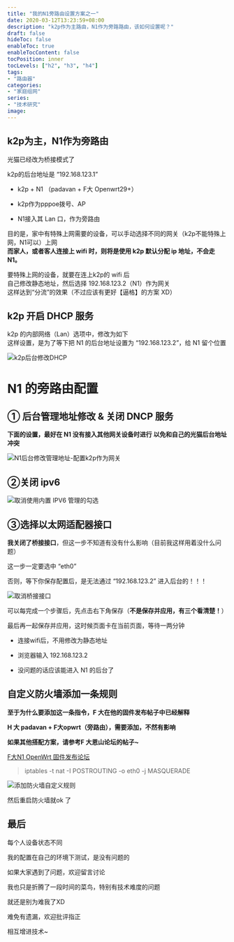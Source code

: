 ```yaml
---
title: "我的N1旁路由设置方案之一"
date: 2020-03-12T13:23:59+08:00
description: "k2p作为主路由，N1作为旁路路由，该如何设置呢？"
draft: false
hideToc: false
enableToc: true
enableTocContent: false
tocPosition: inner
tocLevels: ["h2", "h3", "h4"]
tags:
- "路由器"
categories:
- "家庭组网"
series:
- "技术研究"
image: 
---
```


## k2p为主，N1作为旁路由
光猫已经改为桥接模式了

k2p的后台地址是 “192.168.123.1”

- k2p + N1 （padavan + F大 Openwrt29+）

- k2p作为pppoe拨号、AP

- N1接入其 Lan 口，作为旁路由

目的是，家中有特殊上网需要的设备，可以手动选择不同的网关（k2p不能特殊上网，N1可以）上网<br>
**而家人，或者客人连接上 wifi 时，则将是使用 k2p 默认分配 ip 地址，不会走 N1。**<br>

要特殊上网的设备，就要在连上k2p的 wifi 后<br>
自己修改静态地址，然后选择 192.168.123.2（N1）作为网关<br>
这样达到“分流”的效果（不过应该有更好【逼格】的方案 XD）

## k2p 开启 DHCP 服务
k2p 的内部网络（Lan）选项中，修改为如下<br>
这样设置，是为了等下把 N1 的后台地址设置为 “192.168.123.2”，给 N1 留个位置

![k2p后台修改DHCP](https://ae01.alicdn.com/kf/U122efd00562647dfb120f5591902d50dY.jpg)


# N1 的旁路由配置

## ① 后台管理地址修改 & 关闭 DNCP 服务
**下面的设置，最好在 N1 没有接入其他网关设备时进行
以免和自己的光猫后台地址冲突**

![N1后台修改管理地址-配置k2p作为网关](https://ae01.alicdn.com/kf/Ua3cc0e08d3e749829ee87a42ba952b47X.jpg)


## ②关闭 ipv6

![取消使用内置 IPV6 管理的勾选](https://ae01.alicdn.com/kf/U6aec0803e5064ffeb4f9f6dc7cc537133.jpg)

## ③选择以太网适配器接口

**我关闭了桥接接口**，但这一步不知道有没有什么影响（目前我这样用着没什么问题）

这一步一定要选中 “eth0”

否则，等下你保存配置后，是无法通过 “192.168.123.2” 进入后台的！！！

![取消桥接接口](https://ae01.alicdn.com/kf/U5921e4f582a94bb6a3e146bd9bd50352o.jpg)

可以每完成一个步骤后，先点击右下角保存（**不是保存并应用，有三个看清楚！**）

最后再一起保存并应用，这时候页面卡在当前页面，等待一两分钟

- 连接wifi后，不用修改为静态地址

- 浏览器输入 192.168.123.2

- 没问题的话应该能进入 N1 的后台了

## 自定义防火墙添加一条规则

**至于为什么要添加这一条指令，F 大在他的固件发布帖子中已经解释**

**H 大 padavan + F大opwrt（旁路由），需要添加，不然有影响**

**如果其他搭配方案，请参考F 大恩山论坛的帖子~**

[F大N1 OpenWrt 固件发布论坛](https://www.right.com.cn/FORUM/thread-981406-1-1.html)

> iptables -t nat -I POSTROUTING -o eth0 -j MASQUERADE

![添加防火墙自定义规则](https://ae01.alicdn.com/kf/U5733d4eb291d4d789130af1632c14d383.jpg)

然后重启防火墙就ok 了

## 最后

每个人设备状态不同

我的配置在自己的环境下测试，是没有问题的

如果大家遇到了问题，欢迎留言讨论

我也只是折腾了一段时间的菜鸟，特别有技术难度的问题

就还是别为难我了XD

难免有遗漏，欢迎批评指正

相互增进技术~